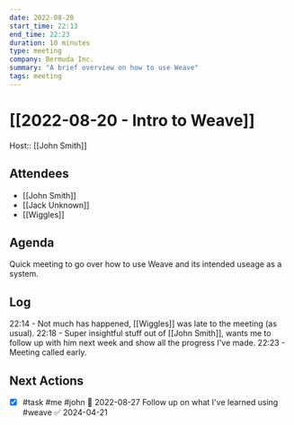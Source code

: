 ```yaml
---
date: 2022-08-20
start_time: 22:13
end_time: 22:23
duration: 10 minutes
type: meeting
company: Bermuda Inc.
summary: "A brief overview on how to use Weave"
tags: meeting
---
```

# [[2022-08-20 - Intro to Weave]]
Host:: [[John Smith]]

## Attendees
- [[John Smith]]
- [[Jack Unknown]]
- [[Wiggles]]

## Agenda

Quick meeting to go over how to use Weave and its intended useage as a system.

## Log

22:14 - Not much has happened, [[Wiggles]] was late to the meeting (as usual).
22:18 - Super insightful stuff out of [[John Smith]], wants me to follow up with him next week and show all the progress I've made.
22:23 - Meeting called early.

## Next Actions

- [x] #task #me #john 📅 2022-08-27 Follow up on what I've learned using #weave ✅ 2024-04-21